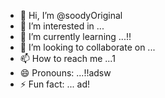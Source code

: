 - 👋 Hi, I’m @soodyOriginal
- 👀 I’m interested in ...
- 🌱 I’m currently learning ...!!
- 💞️ I’m looking to collaborate on ...
- 📫 How to reach me ...1
- 😄 Pronouns: ...!!adsw
- ⚡ Fun fact: ...
ad!
<!---ad
soodyOriginal/soodyOriginal is a ✨ special ✨ repository because its `README.md` (this file) appears on your GitHub profile.
You can click the Preview link to take a look at your changes.
--->
